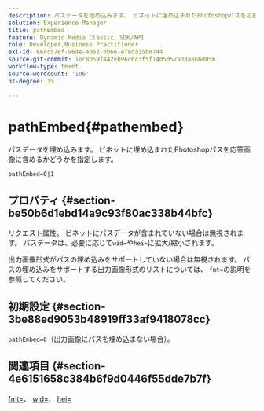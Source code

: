 ```yaml
---
description: パスデータを埋め込みます。 ビネットに埋め込まれたPhotoshopパスを応答画像に含めるかどうかを指定します。
solution: Experience Manager
title: pathEmbed
feature: Dynamic Media Classic、SDK/API
role: Developer,Business Practitioner
exl-id: 66cc57ef-964e-4062-bb66-efeda15be744
source-git-commit: 1ec8b59f442eb96c6c3f5f1405d57a38a86bd056
workflow-type: tm+mt
source-wordcount: '106'
ht-degree: 3%

---
```


# pathEmbed{#pathembed}

パスデータを埋め込みます。 ビネットに埋め込まれたPhotoshopパスを応答画像に含めるかどうかを指定します。

`pathEmbed=0|1`

## プロパティ {#section-be50b6d1ebd14a9c93f80ac338b44bfc}

リクエスト属性。 ビネットにパスデータが含まれていない場合は無視されます。 パスデータは、必要に応じて`wid=`や`hei=`に拡大/縮小されます。

出力画像形式がパスの埋め込みをサポートしていない場合は無視されます。 パスの埋め込みをサポートする出力画像形式のリストについては、 `fmt=`の説明を参照してください。

## 初期設定 {#section-3be88ed9053b48919ff33af9418078cc}

`pathEmbed=0`（出力画像にパスを埋め込まない場合）。

## 関連項目 {#section-4e6151658c384b6f9d0446f55dde7b7f}

[fmt=](../../../../../ir-api/http-protocol/image-rendering-api-ref/c-ir-http-protocol-ref/c-ir-http-protocol-command-reference/r-ir-fmt.md#reference-4c743f67d56b47c5b774fcc900ff758c)、 [wid=](../../../../../ir-api/http-protocol/image-rendering-api-ref/c-ir-http-protocol-ref/c-ir-http-protocol-command-reference/r-ir-wid.md#reference-b7e691b0624941168c94b2749ae233ec)、 [hei=](../../../../../ir-api/http-protocol/image-rendering-api-ref/c-ir-http-protocol-ref/c-ir-http-protocol-command-reference/r-ir-hei.md#reference-1c08f60365a94417a39867c09cac5478)
